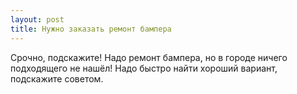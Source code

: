 ```yaml
---
layout: post 
title: Нужно заказать ремонт бампера 
--- 
```

Срочно, подскажите! Надо ремонт бампера, но в городе ничего подходящего не нашёл! Надо быстро найти хороший вариант, подскажите советом.